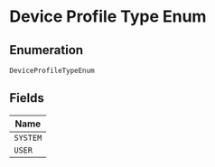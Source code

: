 
# Device Profile Type Enum

## Enumeration

`DeviceProfileTypeEnum`

## Fields

| Name |
|  --- |
| `SYSTEM` |
| `USER` |

